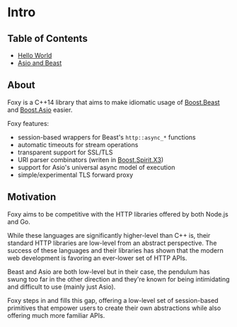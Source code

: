 # Intro

## Table of Contents

* [Hello World](./hello-world.md)
* [Asio and Beast](./asio-and-beast.md)

## About

Foxy is a C++14 library that aims to make idiomatic usage of
[Boost.Beast](https://www.boost.org/doc/libs/release/libs/beast/doc/html/index.html)
and [Boost.Asio](https://www.boost.org/doc/libs/release/doc/html/boost_asio.html)
easier.

Foxy features:
* session-based wrappers for Beast's `http::async_*` functions
* automatic timeouts for stream operations
* transparent support for SSL/TLS
* URI parser combinators (writen in
[Boost.Spirit.X3](https://www.boost.org/doc/libs/release/libs/spirit/doc/x3/html/index.html))
* support for Asio's universal async model of execution
* simple/experimental TLS forward proxy

## Motivation

Foxy aims to be competitive with the HTTP libraries offered by both Node.js and
Go.

While these languages are significantly higher-level than C++ is, their standard
HTTP libraries are low-level from an abstract perspective. The success of these
languages and their libraries has shown that the modern web development is
favoring an ever-lower set of HTTP APIs.

Beast and Asio are both low-level but in their case, the pendulum has swung too
far in the other direction and they're known for being intimidating and
difficult to use (mainly just Asio).

Foxy steps in and fills this gap, offering a low-level set of session-based
primitives that empower users to create their own abstractions while also
offering much more familiar APIs.
